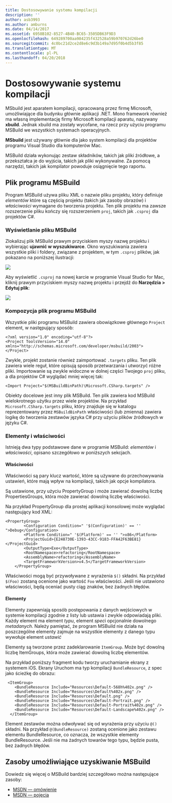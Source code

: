 ```yaml
---
title: Dostosowywanie systemu kompilacji
description: ''
author: asb3993
ms.author: amburns
ms.date: 04/14/2017
ms.assetid: 6958B102-8527-4B40-BC65-3505DB63F9D3
ms.openlocfilehash: 649289700aa984235f432528a59b970762d26be0
ms.sourcegitcommit: 4c0bc21d2ce2d8e6c9d3b149a7d95f0b4d5b3f85
ms.translationtype: MT
ms.contentlocale: pl-PL
ms.lasthandoff: 04/20/2018
---
```

# <a name="customizing-the-build-system"></a>Dostosowywanie systemu kompilacji

MSbuild jest aparatem kompilacji, opracowaną przez firmę Microsoft, umożliwiające dla budynku głównie aplikacji .NET. Mono framework również ma własną implementację firmy Microsoft kompilacji aparatu, nazywany **xbuild**. Jednak xbuild ma zostały wycofane, na rzecz przy użyciu programu MSBuild we wszystkich systemach operacyjnych.

**MSbuild** jest używany głównie dla jako system kompilacji dla projektów programu Visual Studio dla komputerów Mac. 

MSBuild działa wykonując zestaw składników, takich jak pliki źródłowe, a przekształca je do wyjścia, takich jak pliki wykonywalne. Za pomocą narzędzi, takich jak kompilator powoduje osiągnięcie tego raportu. 


## <a name="msbuild-file"></a>Plik programu MSBuild

Program MSBuild używa pliku XML o nazwie pliku projektu, który definiuje *elementów* które są częścią projektu (takich jak zasoby obrazów) i *właściwości* wymagane do tworzenia projektu. Ten plik projektu ma zawsze rozszerzenie pliku kończy się rozszerzeniem `proj`, takich jak `.csproj` dla projektów C#. 

### <a name="viewing-the-msbuild-file"></a>Wyświetlanie pliku MSBuild

Zlokalizuj plik MSBuild prawym przyciskiem myszy nazwę projektu i wybierając **ujawnić w wyszukiwarce**. Okno wyszukiwania zawiera wszystkie pliki i foldery, związane z projektem, w tym `.csproj` plików, jak pokazano na poniższej ilustracji:

![](media/customizing-build-system-image1.png)

Aby wyświetlić `.csproj` na nowej karcie w programie Visual Studio for Mac, kliknij prawym przyciskiem myszy nazwę projektu i przejdź do **Narzędzia > Edytuj plik**:

![](media/customizing-build-system-image2.png)

### <a name="composition-of-the-msbuild-file"></a>Kompozycja plik programu MSBuild

Wszystkie pliki programu MSBuild zawiera obowiązkowe głównego `Project` element, w następujący sposób:

```
<?xml version="1.0" encoding="utf-8"?>
<Project ToolsVersion="14.0" xmlns="http://schemas.microsoft.com/developer/msbuild/2003">
</Project>
```

Zwykle, projekt zostanie również zaimportować `.targets` pliku. Ten plik zawiera wiele reguł, które opisują sposób przetwarzania i utworzyć różne pliki. Importowanie są zwykle widoczne w dolnej części Twojego `proj` pliku, a dla projektów C# wyglądać mniej więcej tak:

```
<Import Project="$(MSBuildBinPath)\Microsoft.CSharp.targets" />
```

Obiekty docelowe jest inny plik MSBuild. Ten plik zawiera kod MSBuild wielokrotnego użytku przez wiele projektów. Na przykład `Microsoft.CSharp.targets` pliku, który znajduje się w katalogu reprezentowany przez `MSBuildBinPath` właściwości (lub zmienna) zawiera logikę do tworzenia zestawów języka C# przy użyciu plików źródłowych w języku C#.

### <a name="items-and-properties"></a>Elementy i właściwości

Istnieją dwa typy podstawowe dane w programie MSBuild: *elementów* i *właściwości*, opisano szczegółowo w poniższych sekcjach.

#### <a name="properties"></a>Właściwości

Właściwości są pary klucz wartość, które są używane do przechowywania ustawień, które mają wpływ na kompilacji, takich jak opcje kompilatora.

Są ustawione, przy użyciu PropertyGroup i może zawierać dowolną liczbę PropertiesGroups, która może zawierać dowolną liczbę właściwości. 

Na przykład PropertyGroup dla prostej aplikacji konsolowej może wyglądać następujący kod XML:

```
<PropertyGroup>
        <Configuration Condition=" '$(Configuration)' == '' ">Debug</Configuration>
        <Platform Condition=" '$(Platform)' == '' ">x86</Platform>
        <ProjectGuid>{E248730E-1393-43CC-9183-FFA42F63BE81}</ProjectGuid>
        <OutputType>Exe</OutputType>
        <RootNamespace>refactoring</RootNamespace>
        <AssemblyName>refactoring</AssemblyName>
        <TargetFrameworkVersion>v4.5</TargetFrameworkVersion>
    </PropertyGroup>
```

Właściwości mogą być przywoływane z wyrażenia `$()` składni. Na przykład `$(Foo)` zostaną ocenione jako wartość `Foo` właściwości. Jeśli nie ustawiono właściwości, będą oceniać pusty ciąg znaków, bez żadnych błędów.

#### <a name="items"></a>Elementy

Elementy zapewniają sposób postępowania z danych wejściowych w systemie kompilacji zgodnie z listy lub ustawia i zwykle odpowiadają pliki. Każdy element ma element *typu*, element *spec*i opcjonalnie dowolnego *metadanych*. Należy pamiętać, że program MSBuild nie działa na poszczególne elementy zajmuje na wszystkie elementy z danego typu wywołuje element *ustawić*

Elementy są tworzone przez zadeklarowanie `ItemGroup`. Może być dowolną liczbę ItemGroups, która może zawierać dowolną liczbę elementów. 

Na przykład poniższy fragment kodu tworzy uruchamianie ekrany z systemem iOS. Ekrany Uruchom ma typ kompilacji `BundleResource`, z spec jako ścieżkę do obrazu:

```
 <ItemGroup>
    <BundleResource Include="Resources\Default-568h%402x.png" />
    <BundleResource Include="Resources\Default%402x.png" />
    <BundleResource Include="Resources\Default.png" />
    <BundleResource Include="Resources\Default-Portrait.png" />
    <BundleResource Include="Resources\Default-Portrait%402x.png" />
    <BundleResource Include="Resources\Default-Landscape%402x.png" />
  </ItemGroup>
 ```
 
 Element zestawów można odwoływać się od wyrażenia przy użyciu `@()` składni. Na przykład `@(BundleResource)` zostaną ocenione jako zestawu elementu BundleResource, co oznacza, że wszystkie elementy BundleResource. Jeśli nie ma żadnych towarów tego typu, będzie pusta, bez żadnych błędów.

## <a name="resources-for-learning-msbuild"></a>Zasoby umożliwiające uzyskiwanie MSBuild

Dowiedz się więcej o MSBuild bardziej szczegółowo można następujące zasoby:

* [MSDN — omówienie](https://msdn.microsoft.com/library/dd393574.aspx)
* [MSDN — pojęcia](https://msdn.microsoft.com/library/dd637714.aspx)


